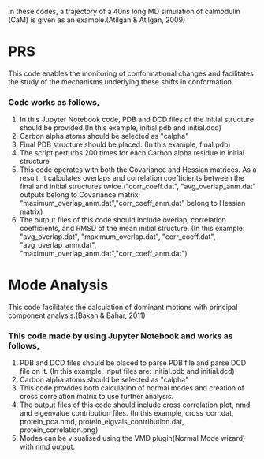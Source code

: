 
In these codes,  a trajectory of a 40ns long MD simulation of calmodulin (CaM) is given as an example.(Atilgan & Atilgan, 2009)

# PRS
This code enables the monitoring of conformational changes  and facilitates the study of the mechanisms underlying these shifts in conformation.
### Code works as follows,
1. In this Jupyter Notebook code, PDB and DCD files of the initial structure should be provided.(In this example, initial.pdb and initial.dcd) 
2. Carbon alpha atoms should be selected as "calpha"
3. Final PDB structure should be placed. (In this example, final.pdb)
4. The script perturbs 200 times for each Carbon alpha residue in initial structure
6. This code operates with both the Covariance and Hessian matrices. As a result, it calculates overlaps and correlation coefficients between the final and initial structures twice.("corr_coeff.dat", "avg_overlap_anm.dat" outputs belong to Covariance matrix; "maximum_overlap_anm.dat","corr_coeff_anm.dat" belong to Hessian matrix)
7. The output files of this code should include overlap, correlation coefficients, and RMSD of the mean initial structure. (In this example: "avg_overlap.dat", "maximum_overlap.dat", "corr_coeff.dat", "avg_overlap_anm.dat", "maximum_overlap_anm.dat","corr_coeff_anm.dat")   


# Mode Analysis

This code facilitates the calculation of dominant motions with principal component analysis.(Bakan & Bahar, 2011)
### This code made by using Jupyter Notebook and works as follows,

1. PDB and DCD files should be placed to parse PDB file and parse DCD file on it. (In this example, input files are: initial.pdb and initial.dcd) 
2. Carbon alpha atoms should be selected as "calpha"
2. This code provides both calculation of normal modes and creation of cross correlation matrix to use further analysis.
3. The output files of this code should include cross correlation plot, nmd and eigenvalue contribution files. (In this example, cross_corr.dat, protein_pca.nmd, protein_eigvals_contribution.dat, protein_correlation.png)
4. Modes can be visualised using the VMD plugin(Normal Mode wizard) with nmd output. 

